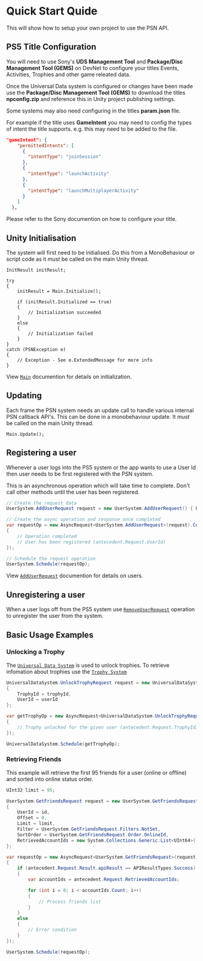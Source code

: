 
# Quick Start Quide

This will show how to setup your own project to use the PSN API.

## PS5 Title Configuration

You will need to use Sony's __UDS Management Tool__ and __Package/Disc Management Tool (GEMS)__ on DevNet to configure your titles Events, Activities, Trophies and other game releated data. 

Once the Universal Data system is configured or changes have been made use the __Package/Disc Management Tool (GEMS)__ to download the titles __npconfig.zip__ and reference this in Unity project publishing settings.

Some systems may also need configuring in the titles __param.json__ file. 

For example if the title uses __GameIntent__ you may need to config the types of intent the title supports. e.g. this may need to be added to the file.

```json
"gameIntent": {
    "permittedIntents": [
      {
        "intentType": "joinSession"
      },
      {
        "intentType": "launchActivity"
      },
      {
        "intentType": "launchMultiplayerActivity"
      }
    ]
  },
```

Please refer to the Sony documention on how to configure your title.

## Unity Initialisation

The system will first need to be initialised. Do this from a MonoBehaviour or script code as it *must* be called on the main Unity thread.

```CSharp
InitResult initResult;

try
{
    initResult = Main.Initialize();

    if (initResult.Initialized == true)
    {
        // Initialization succeeded
    }
    else
    {
        // Initialization failed
    }
}
catch (PSNException e)
{
    // Exception - See e.ExtendedMessage for more info
}
```

View [`Main`](../api/Unity.PSN.PS5.Main.html) documention for details on initialization.

## Updating

Each frame the PSN system needs an update call to handle various internal PSN callback API's. This can be done in a monobehaviour update. It *must* be called on the main Unity thread.

```CSharp
Main.Update();
```

## Registering a user

Whenever a user logs into the PS5 system or the app wants to use a User Id then user needs to be first registered with the PSN system. 

This is an asynchronous operation which will take time to complete. Don't call other methods until the user has been registered.

```csharp
// Create the request data
UserSystem.AddUserRequest request = new UserSystem.AddUserRequest() { UserId = id };

// Create the async operation and response once completed
var requestOp = new AsyncRequest<UserSystem.AddUserRequest>(request).ContinueWith((antecedent) =>
{
    // Operation completed
    // User has been registered (antecedent.Request.UserId)
});

// Schedule the request operation
UserSystem.Schedule(requestOp);
```

View [`AddUserRequest`](../api/Unity.PSN.PS5.Users.UserSystem.AddUserRequest.html) documention for details on users.

## Unregistering a user

When a user logs off from the PS5 system use [`RemoveUserRequest`](../api/Unity.PSN.PS5.Users.UserSystem.RemoveUserRequest.html) operation to unregister the user from the system. 

## Basic Usage Examples

### Unlocking a Trophy

The [`Universal Data System`](../api/Unity.PSN.PS5.UDS.html) is used to unlock trophies. To retrieve infomation about trophies use the [`Trophy System`](../api/Unity.PSN.PS5.Trophies.html)

```csharp
UniversalDataSystem.UnlockTrophyRequest request = new UniversalDataSystem.UnlockTrophyRequest()
{
    TrophyId = trophyId,
    UserId = userId
};

var getTrophyOp = new AsyncRequest<UniversalDataSystem.UnlockTrophyRequest>(request).ContinueWith((antecedent) =>
{
    // Trophy unlocked for the given user (antecedent.Request.TrophyId)
});

UniversalDataSystem.Schedule(getTrophyOp);
```

### Retrieving Friends

This example will retrieve the first 95 friends for a user (online or offline) and sorted into online status order.

```csharp
UInt32 limit = 95;

UserSystem.GetFriendsRequest request = new UserSystem.GetFriendsRequest()
{
    UserId = id,
    Offset = 0,
    Limit = limit,
    Filter = UserSystem.GetFriendsRequest.Filters.NotSet,
    SortOrder = UserSystem.GetFriendsRequest.Order.OnlineId,
    RetrievedAccountIds = new System.Collections.Generic.List<UInt64>((int)limit)
};

var requestOp = new AsyncRequest<UserSystem.GetFriendsRequest>(request).ContinueWith((antecedent) =>
{
    if (antecedent.Request.Result.apiResult == APIResultTypes.Success)
    {
        var accountIds = antecedent.Request.RetrievedAccountIds;

        for (int i = 0; i < accountIds.Count; i++)
        {
            // Process friends list
        }
    }
    else
    {
        // Error condition
    }
});

UserSystem.Schedule(requestOp);
```

